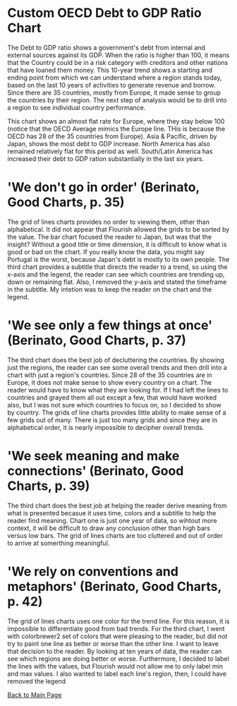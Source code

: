 # Custom OECD Debt to GDP Ratio Chart


The Debt to GDP ratio shows a government's debt from internal and external sources against its GDP.  When the ratio is higher than 100, it means that the Country could be in a risk category with creditors and other nations that have loaned them money.  This 10-year trend shows a starting and ending point from which we can understand where a region stands today, based on the last 10 years of activities to generate revenue and borrow.  Since there are 35 countries, mostly from Europe, it made sense to group the countries by their region.  The next step of analysis would be to drill into a region to see individual country performance.

This chart shows an almost flat rate for Europe, where they stay below 100 (notice that the OECD Average mimics the Europe line.  THis is because the OECD has 28 of the 35 countries from Europe).  Asia & Pacific, driven by Japan, shows the most debt to GDP increase.  North America has also remained relatively flat for this period as well.  South/Latin America has increased their debt to GDP ration substantially in the last six years.  

<div class="flourish-embed flourish-chart" data-src="visualisation/3730087" data-url="https://flo.uri.sh/visualisation/3730087/embed" aria-label=""><script src="https://public.flourish.studio/resources/embed.js"></script></div>

# 'We don't go in order' (Berinato, Good Charts, p. 35)
The grid of lines charts provides no order to viewing them, other than alphabetical.  It did not appear that Flourish allowed the grids to be sorted by the value.  The bar chart focused the reader to Japan, but was that the insight?  Without a good title or time dimension, it is difficult to know what is good or bad on the chart.  If you really know the data, you might say Portugal is the worst, because Japan's debt is mostly to its own people.  The third chart provides a subtitle that directs the reader to a trend, so using the x-axis and the legend, the reader can see which countries are trending up, down or remaining flat.  Also, I removed the y-axis and stated the timeframe in the subtitle.  My intetion was to keep the reader on the chart and the legend.   


# 'We see only a few things at once' (Berinato, Good Charts, p. 37)
The third chart does the best job of decluttering the countries.  By showing just the regions, the reader can see some overall trends and then drill into a chart with just a region's countries.  Since 28 of the 35 countries are in Europe, it does not make sense to show every country on a chart.  The reader would have to know what they are looking for.  If I had left the lines to countries and grayed them all out except a few, that would have worked also, but I was not sure which countries to focus on, so I decided to show by country.  The grids of line charts provides little ability to make sense of a few grids out of many.  There is just too many grids and since they are in alphabetical order, it is nearly impossible to decipher overall trends.

# 'We seek meaning and make connections' (Berinato, Good Charts, p. 39)
The third chart does the best job at helping the reader derive meaning from what is presented becasue it uses time, colors and a subtitle to help the reader find meaning.  Chart one is just one year of data, so wihtout more context, it will be difficult to draw any conclusion other than high bars versus low bars.  The grid of lines charts are too cluttered and out of order to arrive at somerthing meaningful.

# 'We rely on conventions and metaphors' (Berinato, Good Charts, p. 42)
The grid of lines charts uses one color for the trend line.  For this reason, it is impossible to differentiate good from bad trends.  For the third chart, I went with colorbrewer2 set of colors that were pleasing to the reader, but did not try to paint one line as better or worse than the other line.  I want to leave that decision to the reader.  By looking at ten years of data, the reader can see which regions are doing better or worse.  Furthermore, I decided to label the lines with the values, but Flourish would not allow me to only label min and max values.  I also wanted to label each line's region, then, I could have removed the legend

[Back to Main Page](https://ajferrara.github.io/Telling.Stories.with.Data/)
